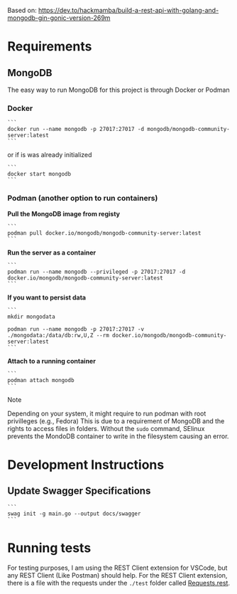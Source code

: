 Based on: https://dev.to/hackmamba/build-a-rest-api-with-golang-and-mongodb-gin-gonic-version-269m

# Requirements

## MongoDB

The easy way to run MongoDB for this project is through Docker or Podman

### Docker

    ```
    docker run --name mongodb -p 27017:27017 -d mongodb/mongodb-community-server:latest
    ```

or if is was already initialized

    ```
    docker start mongodb
    ```

### Podman (another option to run containers)

**Pull the MongoDB image from registy**

    ```
    podman pull docker.io/mongodb/mongodb-community-server:latest
    ```

**Run the server as a container**

    ```
    podman run --name mongodb --privileged -p 27017:27017 -d docker.io/mongodb/mongodb-community-server:latest
    ```

**If you want to persist data**

    ```
    mkdir mongodata

    podman run --name mongodb -p 27017:27017 -v ./mongodata:/data/db:rw,U,Z --rm docker.io/mongodb/mongodb-community-server:latest
    ```

**Attach to a running container**
    
    ```
    podman attach mongodb
    ```
> [!Note]
> Depending on your system, it might require to run podman with root privilleges (e.g., Fedora)
> This is due to a requirement of MongoDB and the rights to access files in folders. Without the 
> `sudo` command, SElinux prevents the MondoDB container to write in the filesystem causing an error.

# Development Instructions

## Update Swagger Specifications

    ```
    swag init -g main.go --output docs/swagger
    ```

# Running tests

For testing purposes, I am using the REST Client extension for VSCode, but any REST Client (Like Postman)
should help. For the REST Client extension, there is a file with the requests under the `./test` folder 
called [Requests.rest](./tests/Requests.rest).